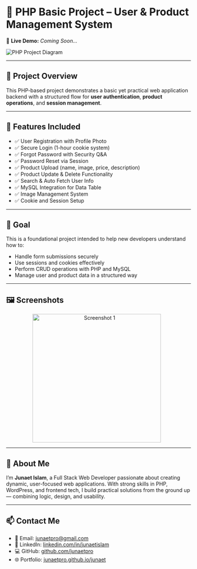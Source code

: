 # 🚀 PHP Basic Project – User & Product Management System

🔗 **Live Demo:** _Coming Soon..._

![PHP Project Diagram](https://media.licdn.com/dms/image/v2/D4E22AQFvd2WnP04Z6w/feedshare-shrink_1280/B4EZgy09yfGUAk-/0/1753199403105?e=1756339200&v=beta&t=KhSu4Q-vxI3YwvJHohndGxpzZzT9dnaxzJjosZT5Ds4)

---

## 📌 Project Overview

This PHP-based project demonstrates a basic yet practical web application backend with a structured flow for **user authentication**, **product operations**, and **session management**.

---

## 🔧 Features Included

- ✅ User Registration with Profile Photo  
- ✅ Secure Login (1-hour cookie system)  
- ✅ Forgot Password with Security Q&A  
- ✅ Password Reset via Session  
- ✅ Product Upload (name, image, price, description)  
- ✅ Product Update & Delete Functionality  
- ✅ Search & Auto Fetch User Info  
- ✅ MySQL Integration for Data Table  
- ✅ Image Management System  
- ✅ Cookie and Session Setup  

---

## 🧠 Goal

This is a foundational project intended to help new developers understand how to:

- Handle form submissions securely  
- Use sessions and cookies effectively  
- Perform CRUD operations with PHP and MySQL  
- Manage user and product data in a structured way  

---

## 🖼 Screenshots

<p align="center">
  <img src="https://media.licdn.com/dms/image/v2/D4E22AQFvd2WnP04Z6w/feedshare-shrink_1280/B4EZgy09yfGUAk-/0/1753199403105?e=1756339200&v=beta&t=KhSu4Q-vxI3YwvJHohndGxpzZzT9dnaxzJjosZT5Ds4" alt="Screenshot 1" width="350" style="margin-right: 10px;" />
  <!-- You can add more screenshots here -->
</p>

---

## 👤 About Me

I’m **Junaet Islam**, a Full Stack Web Developer passionate about creating dynamic, user-focused web applications. With strong skills in PHP, WordPress, and frontend tech, I build practical solutions from the ground up — combining logic, design, and usability.

---

## 📫 Contact Me

- 📧 Email: [junaetpro@gmail.com](mailto:junaetpro@gmail.com)  
- 💼 LinkedIn: [linkedin.com/in/junaetislam](https://www.linkedin.com/in/junaetislam/)  
- 💻 GitHub: [github.com/junaetpro](https://github.com/junaetpro)  
- 🌐 Portfolio: [junaetpro.github.io/junaet](https://junaetpro.github.io/junaet/)  
